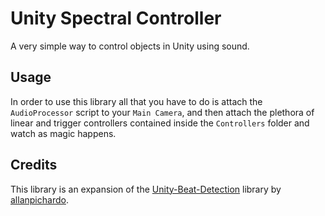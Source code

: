 # Unity Spectral Controller

A very simple way to control objects in Unity using sound.


## Usage

In order to use this library all that you have to do is attach the
`AudioProcessor` script to your `Main Camera`, and then attach the plethora
of linear and trigger controllers contained inside the `Controllers` folder
and watch as magic happens.


## Credits

This library is an expansion of the
[Unity-Beat-Detection](https://github.com/allanpichardo/Unity-Beat-Detection)
library by [allanpichardo](https://github.com/allanpichardo).
